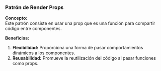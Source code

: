 ### Patrón de Render Props

**Concepto:**  
Este patrón consiste en usar una prop que es una función para compartir código entre componentes.

**Beneficios:**

1. **Flexibilidad:** Proporciona una forma de pasar comportamientos dinámicos a los componentes.
2. **Reusabilidad:** Promueve la reutilización del código al pasar funciones como props.
